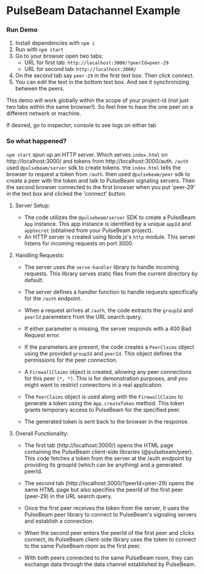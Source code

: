 # PulseBeam Datachannel Example

### Run Demo
1. Install dependencies with `npm i`
2. Run with `npm start`
3. Go to your browser open two tabs: 
    - URL for first tab: `http://localhost:3000/?peerId=peer-29`
    - URL for second tab: `http://localhost:3000/`
4. On the second tab say `peer-29` in the first text box. Then click connect.
5. You can edit the text in the bottom text box. And see it synchronizing between the peers. 

This demo will work globally within the scope of your project-id (not just two tabs within the same browser!). So feel free to have the one peer on a different network or machine.

If desired, go to inspector, console to see logs on either tab

### So what happened?

`npm start` spun up an HTTP server.
Which serves `index.html` on http://localhost:3000/ and tokens from http://localhost:3000/auth.
`/auth` used `@pulsebeam/server` sdk to create tokens.
the `index.html` tells the browser to request a token from `/auth`.
then used `@pulsebeam/peer` sdk to create a peer with the token and talk to PulseBeam signaling servers.
Then the second browser connected to the first browser when you put 'peer-29' in the text box and clicked the 'connect' button.

1. Server Setup:

    - The code utilizes the `@pulsebeam/server` SDK to create a PulseBeam `App` instance. This app instance is identified by a unique `appId` and `appSecret` (obtained from your PulseBeam project).
    - An HTTP server is created using Node.js's `http` module. This server listens for incoming requests on port 3000.

2. Handling Requests:

    - The server uses the `serve-handler` library to handle incoming requests. This library serves static files from the current directory by default.
    
    - The server defines a handler function to handle requests specifically for the `/auth` endpoint.
    
    - When a request arrives at `/auth`, the code extracts the `groupId` and `peerId` parameters from the URL search query.
    
    - If either parameter is missing, the server responds with a 400 Bad Request error.
    
    - If the parameters are present, the code creates a `PeerClaims` object using the provided `groupId` and `peerId`. This object defines the permissions for the peer connection.
    
    - A `FirewallClaims` object is created, allowing any peer connections for this peer `(*, *)`. This is for demonstration purposes, and you might want to restrict connections in a real application.
    
    - The `PeerClaims` object is used along with the `FirewallClaims` to generate a token using the `App.createToken` method. This token grants temporary access to PulseBeam for the specified peer.
    
    - The generated token is sent back to the browser in the response.

3. Overall Functionality:

    - The first tab (http://localhost:3000/) opens the HTML page containing the PulseBeam client-side libraries (@pulsebeam/peer). This code fetches a token from the server at the /auth endpoint by providing its groupId (which can be anything) and a generated peerId.

    - The second tab (http://localhost:3000/?peerId=peer-29) opens the same HTML page but also specifies the peerId of the first peer (peer-29) in the URL search query.

    - Once the first peer receives the token from the server, it uses the PulseBeam peer library to connect to PulseBeam's signaling servers and establish a connection.

    - When the second peer enters the peerId of the first peer and clicks connect, its PulseBeam client-side library uses the token to connect to the same PulseBeam room as the first peer.

    - With both peers connected to the same PulseBeam room, they can exchange data through the data channel established by PulseBeam.